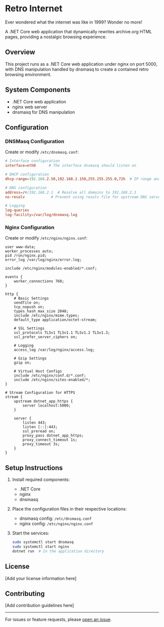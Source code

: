# Retro Internet

Ever wondered what the internet was like in 1999? Wonder no more!

A .NET Core web application that dynamically rewrites archive.org HTML pages, providing a nostalgic browsing experience.

## Overview

This project runs as a .NET Core web application under nginx on port 5000, with DNS manipulation handled by dnsmasq to create a contained retro browsing environment.

## System Components

- .NET Core web application
- nginx web server
- dnsmasq for DNS manipulation

## Configuration

### DNSMasq Configuration

Create or modify `/etc/dnsmasq.conf`:

```conf
# Interface configuration
interface=eth0      # The interface dnsmasq should listen on

# DHCP configuration
dhcp-range=192.168.2.50,192.168.2.150,255.255.255.0,72h  # IP range and lease time

# DNS configuration
address=/#/192.168.2.1  # Resolve all domains to 192.168.2.1
no-resolv            # Prevent using resolv file for upstream DNS servers

# Logging
log-queries
log-facility=/var/log/dnsmasq.log
```

### Nginx Configuration

Create or modify `/etc/nginx/nginx.conf`:

```nginx
user www-data;
worker_processes auto;
pid /run/nginx.pid;
error_log /var/log/nginx/error.log;

include /etc/nginx/modules-enabled/*.conf;

events {
    worker_connections 768;
}

http {
    # Basic Settings
    sendfile on;
    tcp_nopush on;
    types_hash_max_size 2048;
    include /etc/nginx/mime.types;
    default_type application/octet-stream;

    # SSL Settings
    ssl_protocols TLSv1 TLSv1.1 TLSv1.2 TLSv1.3;
    ssl_prefer_server_ciphers on;

    # Logging
    access_log /var/log/nginx/access.log;

    # Gzip Settings
    gzip on;

    # Virtual Host Configs
    include /etc/nginx/conf.d/*.conf;
    include /etc/nginx/sites-enabled/*;
}

# Stream Configuration for HTTPS
stream {
    upstream dotnet_app_https {
        server localhost:5000;
    }

    server {
        listen 443;
        listen [::]:443;
        ssl_preread on;
        proxy_pass dotnet_app_https;
        proxy_connect_timeout 1s;
        proxy_timeout 3s;
    }
}
```

## Setup Instructions

1. Install required components:
   - .NET Core
   - nginx
   - dnsmasq

2. Place the configuration files in their respective locations:
   - dnsmasq config: `/etc/dnsmasq.conf`
   - nginx config: `/etc/nginx/nginx.conf`

3. Start the services:
   ```bash
   sudo systemctl start dnsmasq
   sudo systemctl start nginx
   dotnet run  # In the application directory
   ```

## License

[Add your license information here]

## Contributing

[Add contribution guidelines here]

---
For issues or feature requests, please [open an issue](link-to-your-repo/issues).
